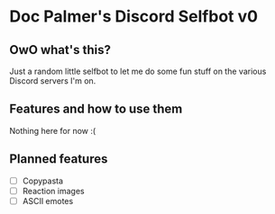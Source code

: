 # Doc Palmer's Discord Selfbot v0

## OwO what's this?
Just a random little selfbot to let me do some fun stuff on the various Discord servers I'm on.

## Features and how to use them

Nothing here for now :(

## Planned features
- [ ] Copypasta
- [ ] Reaction images
- [ ] ASCII emotes
